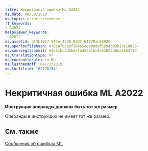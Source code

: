 ```yaml
---
title: Некритичная ошибка ML A2022
ms.date: 08/30/2018
ms.topic: error-reference
f1_keywords:
- A2022
helpviewer_keywords:
- A2022
ms.assetid: 3f4b1017-543e-4236-820f-61070ab58920
ms.openlocfilehash: 4766af0260f384a5eee0dd8f6694b92b13e18826
ms.sourcegitcommit: 0ab61bc3d2b6cfbd52a16c6ab2b97a8ea1864f12
ms.translationtype: MT
ms.contentlocale: ru-RU
ms.lasthandoff: 04/23/2019
ms.locfileid: "62178154"
---
```

# <a name="ml-nonfatal-error-a2022"></a>Некритичная ошибка ML A2022

**Инструкция операнды должны быть тот же размер**

Операнды в инструкцию не имеет тот же размер.

## <a name="see-also"></a>См. также

[Сообщения об ошибках ML](../../assembler/masm/ml-error-messages.md)<br/>